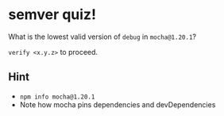 # semver quiz!

What is the lowest valid version of `debug` in `mocha@1.20.1`?

`verify <x.y.z>` to proceed.

## Hint

* `npm info mocha@1.20.1`
* Note how mocha pins dependencies and devDependencies
